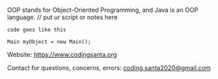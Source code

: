 OOP stands for Object-Oriented Programming, and Java is an OOP language.
// put ur script or notes here

    code goes like this
    
    Main myObject = new Main();

Website: https://www.codingsanta.org

Contact for questions, concerns, errors: coding.santa2020@gmail.com
